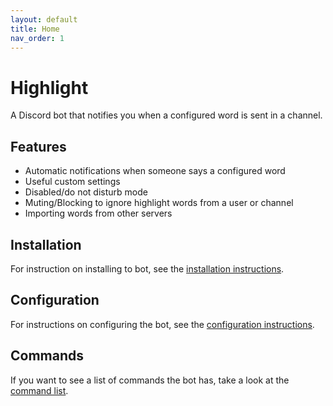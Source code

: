 ```yaml
---
layout: default
title: Home
nav_order: 1
---
```


# Highlight

A Discord bot that notifies you when a configured word is sent in a channel.

## Features

- Automatic notifications when someone says a configured word
- Useful custom settings
- Disabled/do not disturb mode
- Muting/Blocking to ignore highlight words from a user or channel
- Importing words from other servers

## Installation

For instruction on installing to bot, see the [installation instructions](installation).

## Configuration

For instructions on configuring the bot, see the [configuration instructions](configuration).

## Commands

If you want to see a list of commands the bot has, take a look at the [command list](commands).
